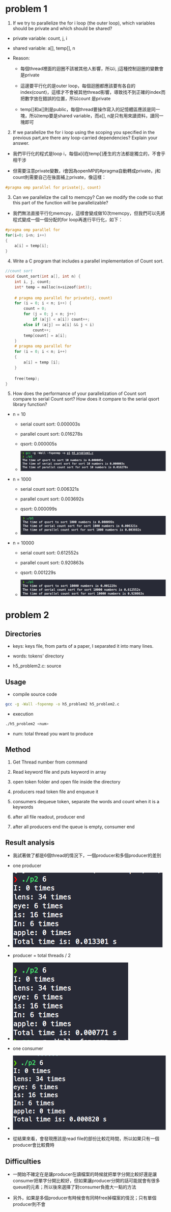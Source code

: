 # problem 1

1. If we try to parallelize the for i loop (the outer loop), which variables should be private and which should be shared?

- private variable: count, j, i

- shared variable: a[], temp[], n

- Reason:

  - 每個thread裡面的迴圈不該被其他人影響，所以i, j這種控制迴圈的變數會是private

  - 這邊要平行化的是outer loop，每個迴圈都應該要有各自的index(count)，這樣才不會被其他thread影響，導致找不到正確的index而把數字放在錯誤的位置，所以count 是private

  - temp[]和a[]則是public，每個thread要操作寫入的記憶體區應該是同一塊，所以temp要是shared variable，而a[], n是只有用來讀資料，讀同一塊即可

2. If we parallelize the for i loop using the scoping you specified in the previous part,are there any loop-carried dependencies? Explain your answer.

- 我們平行化的程式是loop i，每個a[i]在temp[]產生的方法都是獨立的，不會乎相干涉

- 但需要注意private變數，i會因為openMP的#pragma自動轉成private，j和count則需要自己在後面補上private，像這樣：

```c
#pragma omp parallel for private(j, count)
```

3. Can we parallelize the call to memcpy? Can we modify the code so that this part of the function will be parallelizable?

- 我們無法直接平行化memcpy，這樣會變成做10次memcpy，但我們可以先將程式變成一個一個分配的for loop再進行平行化，如下：

```c
#pragma omp parallel for
for(i=0; i<n; i++)
{
    a[i] = temp[i];
}
```

4. Write a C program that includes a parallel implementation of Count sort.

```c
//count sort
void Count_sort(int a[], int n) { 
    int i, j, count;
    int* temp = malloc(n∗sizeof(int));
    
    # pragma omp parallel for private(j, count)
    for (i = 0; i < n; i++) { 
        count = 0; 
        for (j = 0; j < n; j++) 
            if (a[j] < a[i]) count++; 
        else if (a[j] == a[i] && j < i)
            count++;
        temp[count] = a[i]; 
    } 
    # pragma omp parallel for 
    for (i = 0; i < n; i++)
    {
        a[i] = temp [i];
    }

    free(temp); 
}
```

5. How does the performance of your parallelization of Count sort compare to serial Count sort? How does it compare to the serial qsort library function?

- n = 10

  - serial count sort: 0.000003s

  - parallel count sort: 0.016278s

  - qsort: 0.000005s

  - ![](https://github.com/auyu0408/OpenMPpractice/blob/master/screenshot/10.png?raw=true)

- n = 1000

  - serial count sort: 0.006321s

  - parallel count sort: 0.003692s

  - qsort: 0.000099s

  - ![](https://github.com/auyu0408/OpenMPpractice/blob/master/screenshot/1000.png?raw=true)

- n = 10000

  - serial count sort: 0.612552s

  - parallel count sort: 0.920863s

  - qsort: 0.001229s

  - ![](https://github.com/auyu0408/OpenMPpractice/blob/master/screenshot/10000.png?raw=true)

# problem 2

## Directories

- keys: keys file, from parts of a paper, I separated it into many lines.

- words: tokens' directory

- h5_problem2.c: source

## Usage

- compile source code

```bash
gcc -g -Wall -fopenmp -o h5_problem2 h5_problem2.c
```

- execution

```bash
./h5_problem2 <num>
```

- num: total thread you want to produce

## Method

1. Get Thread number from command

2. Read keyword file and puts keyword in array

3. open token folder and open file inside the directory

4. producers read token file and enqueue it

5. consumers dequeue token, separate the words and count when it is a keywords

6. after all file readout, producer end

7. after all producers end the queue is empty, consumer end

## Result analysis

- 我試著做了都是6個thread的情況下，一個producer和多個producer的差別

- one producer

- ![](https://github.com/auyu0408/OpenMPpractice/blob/master/screenshot/oneproducer.png?raw=true)

- producer = total threads / 2

- ![](https://github.com/auyu0408/OpenMPpractice/blob/master/screenshot/half.png?raw=true)

- one consumer

- ![](https://github.com/auyu0408/OpenMPpractice/blob/master/screenshot/oneconsumer.png?raw=true)

- 從結果來看，會發現應該是read file的部份比較花時間，所以如果只有一個producer會比較費時

## Difficulties

- 一開始不確定在是讓producer在讀檔案的時候就把單字分開比較好還是讓consumer把單字分開比較好，但如果讓producer分開的話可能就會有很多queue的元素；所以後來選擇了對consumer負擔大一點的方法

- 另外，如果是多個producer有時候會有同時free掉檔案的情況；只有單個producer則不會
